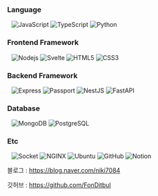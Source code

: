 ### 

<!--
**FonDitbul/FonDitbul** is a ✨ _special_ ✨ repository because its `README.md` (this file) appears on your GitHub profile.

Here are some ideas to get you started:

- 🔭 I’m currently working on ...
- 🌱 I’m currently learning ...
- 👯 I’m looking to collaborate on ...
- 🤔 I’m looking for help with ...
- 💬 Ask me about ...
- 📫 How to reach me: ...
- 😄 Pronouns: ...
- ⚡ Fun fact: ...
-->
### Language
<div align="Left" style="margin: 10px">
  <img alt="JavaScript" src ="https://img.shields.io/badge/JavaScript-F7DF1E.svg?&style=for-the-badge&logo=JavaScript&logoColor=white"/>
  <img alt="TypeScript" src ="https://img.shields.io/badge/TypeScript-3178C6.svg?&style=for-the-badge&logo=TypeScript&logoColor=white"/>
  <img alt="Python" src ="https://img.shields.io/badge/Python-3776AB.svg?&style=for-the-badge&logo=Python&logoColor=white"/>
</div>

### Frontend Framework
<div align="Left" style="margin: 10px">
  <img alt="Nodejs" src ="https://img.shields.io/badge/Nodejs-339933.svg?&style=for-the-badge&logo=Nodedotjs&logoColor=white"/>
<!--   <img alt="React" src ="https://img.shields.io/badge/React-61DAFB.svg?&style=for-the-badge&logo=React&logoColor=white"/>
  <img alt="MobX" src ="https://img.shields.io/badge/MobX-FF9955.svg?&style=for-the-badge&logo=MobX&logoColor=white"/> -->
  <img alt="Svelte" src ="https://img.shields.io/badge/Svelte-FF3E00.svg?&style=for-the-badge&logo=Svelte&logoColor=white"/>
  <img alt="HTML5" src ="https://img.shields.io/badge/HTML-E34F26.svg?&style=for-the-badge&logo=HTML5&logoColor=white"/>
  <img alt="CSS3" src ="https://img.shields.io/badge/CSS-1572B6.svg?&style=for-the-badge&logo=CSS3&logoColor=white"/>

</div>

### Backend Framework
<div align="Left" style="margin: 10px">
  
  <img alt="Express" src ="https://img.shields.io/badge/Express-000000.svg?&style=for-the-badge&logo=Express&logoColor=white"/>
  <img alt="Passport" src ="https://img.shields.io/badge/Passport-34E27A.svg?&style=for-the-badge&logo=Passport&logoColor=white"/>
  <img alt="NestJS" src ="https://img.shields.io/badge/NestJS-E0234E.svg?&style=for-the-badge&logo=NestJS&logoColor=white"/>
<!--   <img alt="Django" src ="https://img.shields.io/badge/Django-092E20.svg?&style=for-the-badge&logo=Django&logoColor=white"/> -->
<!--   <img alt="Flask" src ="https://img.shields.io/badge/Flask-000000.svg?&style=for-the-badge&logo=Flask&logoColor=white"/> -->
  <img alt="FastAPI" src ="https://img.shields.io/badge/FastAPI-009688.svg?&style=for-the-badge&logo=FastAPI&logoColor=white"/>
</div>

### Database
<div align="Left" style="margin: 10px">
  
  <img alt="MongoDB" src ="https://img.shields.io/badge/MongoDB-47A248.svg?&style=for-the-badge&logo=MongoDB&logoColor=white"/>
<!--   <img alt="MariaDB" src ="https://img.shields.io/badge/MariaDB-003545.svg?&style=for-the-badge&logo=MariaDB&logoColor=white"/> -->
  <img alt="PostgreSQL" src ="https://img.shields.io/badge/PostgreSQL-4169E1.svg?&style=for-the-badge&logo=PostgreSQL&logoColor=white"/>
  
</div>

### Etc
<div align="Left" style="margin: 10px">
  <img alt="Socket" src ="https://img.shields.io/badge/Socketio-010101.svg?&style=for-the-badge&logo=Socketdotio&logoColor=white"/>
  <img alt="NGINX" src ="https://img.shields.io/badge/NGINX-009639.svg?&style=for-the-badge&logo=NGINX&logoColor=white"/>
  <img alt="Ubuntu" src ="https://img.shields.io/badge/Ubuntu-E95420.svg?&style=for-the-badge&logo=Ubuntu&logoColor=white"/>
  <img alt="GitHub" src ="https://img.shields.io/badge/GitHub-181717.svg?&style=for-the-badge&logo=GitHub&logoColor=white"/>
  <img alt="Notion" src ="https://img.shields.io/badge/Notion-000000.svg?&style=for-the-badge&logo=Notion&logoColor=white"/>
</div>


블로그 : https://blog.naver.com/niki7084

깃허브 : https://github.com/FonDitbul
